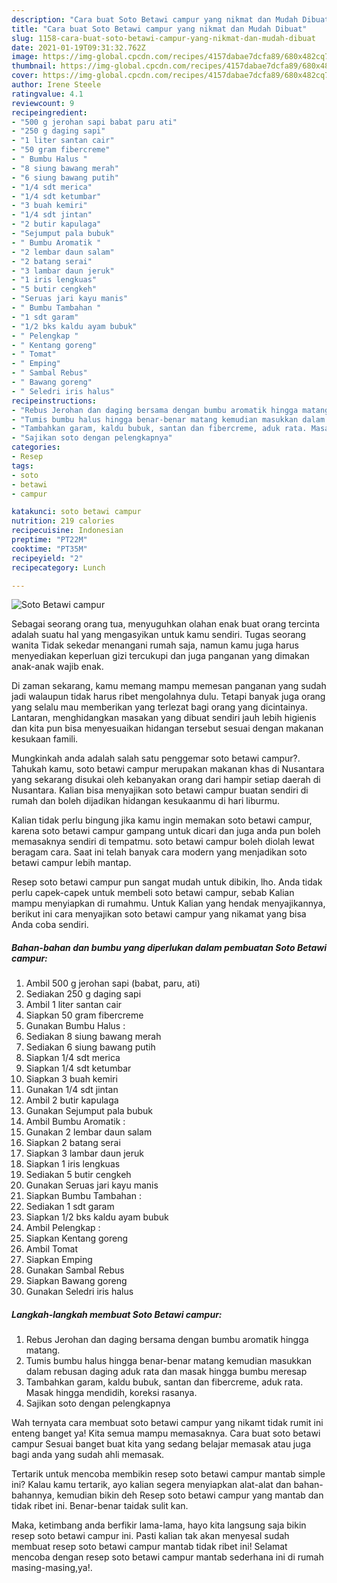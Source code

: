 ```yaml
---
description: "Cara buat Soto Betawi campur yang nikmat dan Mudah Dibuat"
title: "Cara buat Soto Betawi campur yang nikmat dan Mudah Dibuat"
slug: 1158-cara-buat-soto-betawi-campur-yang-nikmat-dan-mudah-dibuat
date: 2021-01-19T09:31:32.762Z
image: https://img-global.cpcdn.com/recipes/4157dabae7dcfa89/680x482cq70/soto-betawi-campur-foto-resep-utama.jpg
thumbnail: https://img-global.cpcdn.com/recipes/4157dabae7dcfa89/680x482cq70/soto-betawi-campur-foto-resep-utama.jpg
cover: https://img-global.cpcdn.com/recipes/4157dabae7dcfa89/680x482cq70/soto-betawi-campur-foto-resep-utama.jpg
author: Irene Steele
ratingvalue: 4.1
reviewcount: 9
recipeingredient:
- "500 g jerohan sapi babat paru ati"
- "250 g daging sapi"
- "1 liter santan cair"
- "50 gram fibercreme"
- " Bumbu Halus "
- "8 siung bawang merah"
- "6 siung bawang putih"
- "1/4 sdt merica"
- "1/4 sdt ketumbar"
- "3 buah kemiri"
- "1/4 sdt jintan"
- "2 butir kapulaga"
- "Sejumput pala bubuk"
- " Bumbu Aromatik "
- "2 lembar daun salam"
- "2 batang serai"
- "3 lambar daun jeruk"
- "1 iris lengkuas"
- "5 butir cengkeh"
- "Seruas jari kayu manis"
- " Bumbu Tambahan "
- "1 sdt garam"
- "1/2 bks kaldu ayam bubuk"
- " Pelengkap "
- " Kentang goreng"
- " Tomat"
- " Emping"
- " Sambal Rebus"
- " Bawang goreng"
- " Seledri iris halus"
recipeinstructions:
- "Rebus Jerohan dan daging bersama dengan bumbu aromatik hingga matang."
- "Tumis bumbu halus hingga benar-benar matang kemudian masukkan dalam rebusan daging aduk rata dan masak hingga bumbu meresap"
- "Tambahkan garam, kaldu bubuk, santan dan fibercreme, aduk rata. Masak hingga mendidih, koreksi rasanya."
- "Sajikan soto dengan pelengkapnya"
categories:
- Resep
tags:
- soto
- betawi
- campur

katakunci: soto betawi campur 
nutrition: 219 calories
recipecuisine: Indonesian
preptime: "PT22M"
cooktime: "PT35M"
recipeyield: "2"
recipecategory: Lunch

---
```



![Soto Betawi campur](https://img-global.cpcdn.com/recipes/4157dabae7dcfa89/680x482cq70/soto-betawi-campur-foto-resep-utama.jpg)

Sebagai seorang orang tua, menyuguhkan olahan enak buat orang tercinta adalah suatu hal yang mengasyikan untuk kamu sendiri. Tugas seorang  wanita Tidak sekedar menangani rumah saja, namun kamu juga harus menyediakan keperluan gizi tercukupi dan juga panganan yang dimakan anak-anak wajib enak.

Di zaman  sekarang, kamu memang mampu memesan panganan yang sudah jadi walaupun tidak harus ribet mengolahnya dulu. Tetapi banyak juga orang yang selalu mau memberikan yang terlezat bagi orang yang dicintainya. Lantaran, menghidangkan masakan yang dibuat sendiri jauh lebih higienis dan kita pun bisa menyesuaikan hidangan tersebut sesuai dengan makanan kesukaan famili. 



Mungkinkah anda adalah salah satu penggemar soto betawi campur?. Tahukah kamu, soto betawi campur merupakan makanan khas di Nusantara yang sekarang disukai oleh kebanyakan orang dari hampir setiap daerah di Nusantara. Kalian bisa menyajikan soto betawi campur buatan sendiri di rumah dan boleh dijadikan hidangan kesukaanmu di hari liburmu.

Kalian tidak perlu bingung jika kamu ingin memakan soto betawi campur, karena soto betawi campur gampang untuk dicari dan juga anda pun boleh memasaknya sendiri di tempatmu. soto betawi campur boleh diolah lewat beragam cara. Saat ini telah banyak cara modern yang menjadikan soto betawi campur lebih mantap.

Resep soto betawi campur pun sangat mudah untuk dibikin, lho. Anda tidak perlu capek-capek untuk membeli soto betawi campur, sebab Kalian mampu menyiapkan di rumahmu. Untuk Kalian yang hendak menyajikannya, berikut ini cara menyajikan soto betawi campur yang nikamat yang bisa Anda coba sendiri.

<!--inarticleads1-->

##### Bahan-bahan dan bumbu yang diperlukan dalam pembuatan Soto Betawi campur:

1. Ambil 500 g jerohan sapi (babat, paru, ati)
1. Sediakan 250 g daging sapi
1. Ambil 1 liter santan cair
1. Siapkan 50 gram fibercreme
1. Gunakan  Bumbu Halus :
1. Sediakan 8 siung bawang merah
1. Sediakan 6 siung bawang putih
1. Siapkan 1/4 sdt merica
1. Siapkan 1/4 sdt ketumbar
1. Siapkan 3 buah kemiri
1. Gunakan 1/4 sdt jintan
1. Ambil 2 butir kapulaga
1. Gunakan Sejumput pala bubuk
1. Ambil  Bumbu Aromatik :
1. Gunakan 2 lembar daun salam
1. Siapkan 2 batang serai
1. Siapkan 3 lambar daun jeruk
1. Siapkan 1 iris lengkuas
1. Sediakan 5 butir cengkeh
1. Gunakan Seruas jari kayu manis
1. Siapkan  Bumbu Tambahan :
1. Sediakan 1 sdt garam
1. Siapkan 1/2 bks kaldu ayam bubuk
1. Ambil  Pelengkap :
1. Siapkan  Kentang goreng
1. Ambil  Tomat
1. Siapkan  Emping
1. Gunakan  Sambal Rebus
1. Siapkan  Bawang goreng
1. Gunakan  Seledri iris halus




<!--inarticleads2-->

##### Langkah-langkah membuat Soto Betawi campur:

1. Rebus Jerohan dan daging bersama dengan bumbu aromatik hingga matang.
1. Tumis bumbu halus hingga benar-benar matang kemudian masukkan dalam rebusan daging aduk rata dan masak hingga bumbu meresap
1. Tambahkan garam, kaldu bubuk, santan dan fibercreme, aduk rata. Masak hingga mendidih, koreksi rasanya.
1. Sajikan soto dengan pelengkapnya




Wah ternyata cara membuat soto betawi campur yang nikamt tidak rumit ini enteng banget ya! Kita semua mampu memasaknya. Cara buat soto betawi campur Sesuai banget buat kita yang sedang belajar memasak atau juga bagi anda yang sudah ahli memasak.

Tertarik untuk mencoba membikin resep soto betawi campur mantab simple ini? Kalau kamu tertarik, ayo kalian segera menyiapkan alat-alat dan bahan-bahannya, kemudian bikin deh Resep soto betawi campur yang mantab dan tidak ribet ini. Benar-benar taidak sulit kan. 

Maka, ketimbang anda berfikir lama-lama, hayo kita langsung saja bikin resep soto betawi campur ini. Pasti kalian tak akan menyesal sudah membuat resep soto betawi campur mantab tidak ribet ini! Selamat mencoba dengan resep soto betawi campur mantab sederhana ini di rumah masing-masing,ya!.

